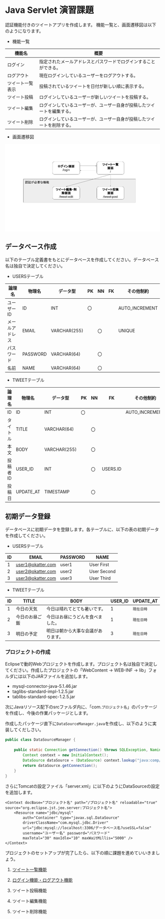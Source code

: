 # Java Servlet 演習課題

認証機能付きのツイートアプリを作成します。
機能一覧と、画面遷移図は以下のようになります。

- 機能一覧

| 機能名 | 概要 |
| --- | --- |
| ログイン | 指定されたメールアドレスとパスワードでログインすることができる。 |
| ログアウト | 現在ログインしているユーザーをログアウトする。 |
| ツイート一覧表示 | 投稿されているツイートを日付が新しい順に表示する。 |
| ツイート投稿 | ログインしているユーザーが新しいツイートを投稿する。 |
| ツイート編集 | ログインしているユーザーが、ユーザー自身が投稿したツイートを編集する。 |
| ツイート削除 | ログインしているユーザーが、ユーザー自身が投稿したツイートを削除する。 |

- 画面遷移図

![画像](./image.png)

## データベース作成

以下のテーブル定義書をもとにデータベースを作成してください。データベース名は独自で決定してください。

- USERSテーブル

| 論理名 | 物理名 | データ型 | PK | NN | FK | その他制約 |
| --- | --- | --- | --- | --- | --- | --- |
| ユーザーID | ID | INT | 〇 | | | AUTO_INCREMENT |
| メールアドレス | EMAIL | VARCHAR(255) | | 〇 | | UNIQUE |
| パスワード | PASSWORD | VARCHAR(64) | | 〇 | |  |
| 名前 | NAME | VARCHAR(64) | | 〇 | |  |

- TWEETテーブル

| 論理名 | 物理名 | データ型 | PK | NN | FK | その他制約 |
| --- | --- | --- | --- | --- | --- | --- |
| ID | ID | INT | 〇 | | | AUTO_INCREMENT |
| タイトル | TITLE | VARCHAR(64) | | 〇 | |  |
| 本文 | BODY | VARCHAR(255) | | 〇 | |  |
| 投稿者ID | USER_ID | INT | | 〇 | USERS.ID |  |
| 投稿日 | UPDATE_AT | TIMESTAMP | | 〇 | |  |


## 初期データ登録

データベースに初期データを登録します。各テーブルに、以下の表の初期データを作成してください。

- USERSテーブル

| ID | EMAIL | PASSWORD | NAME |
| --- | --- | --- | --- |
| 1 | user1@okatter.com | user1 | User First |
| 2 | user2@okatter.com | user2 | User Second |
| 3 | user3@okatter.com | user3 | User Third |

- TWEETテーブル

| ID | TITLE | BODY | USER_ID | UPDATE_AT |
| --- | --- | --- | --- | --- |
| 1 | 今日の天気 | 今日は晴れてとても暑いです。 | 1 | `現在日時` |
| 2 | 今日のお昼ご飯 | 今日はお昼にうどんを食べました。 | 1 | `現在日時` |
| 3 | 明日の予定 | 明日は朝から大事な会議があります。 | 3 | `現在日時` |

### プロジェクトの作成

Eclipseで動的Webプロジェクトを作成します。プロジェクト名は独自で決定してください。作成したプロジェクトの「WebContent -> WEB-INF -> lib」フォルダには以下のJARファイルを追加します。

- mysql-connector-java-5.1.46.jar
- taglibs-standard-impl-1.2.5.jar
- tablibs-standard-spec-1.2.5.jar

次にJavaリソース配下のsrcファルダ内に、「com.`プロジェクト名`」のパッケージを作成し、今後の作業パッケージとします。

作成したパッケージ直下に`DataSourceManager.java`を作成し、以下のように実装してくだしさい。

```java
public class DataSourceManager {

	public static Connection getConnection() throws SQLException, NamingException {
		Context context = new InitialContext();
		DataSource dataSource = (DataSource) context.lookup("java:comp/env/jdbc/mysql");
		return dataSource.getConnection();
	}
}
```

さらにTomcatの設定ファイル「server.xml」に以下のようにDataSourceの設定を追加します。

```
<Context docBase="プロジェクト名" path="/プロジェクト名" reloadable="true" source="org.eclipse.jst.jee.server:プロジェクト名">
  	<Resource name="jdbc/mysql"
		auth="Container" type="javax.sql.DataSource"
		driverClassName="com.mysql.jdbc.Driver"
		url="jdbc:mysql://localhost:3306/データベース名?useSSL=false"
		username="ユーザー名" password="パスワード"
		maxTotal="30" maxIdle="10" maxWaitMillis="5000" />
</Context>
```


プロジェクトのセットアップが完了したら、以下の順に課題を進めていいきましょう。


1. [ツイート一覧機能](./list.md)

2. [ログイン機能・ログアウト機能](./login.md)

3. ツイート投稿機能

4. ツイート編集機能

5. ツイート削除機能
